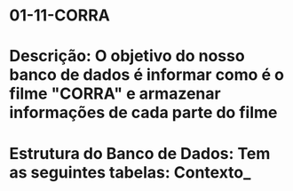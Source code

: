 # 01-11-CORRA
# Descrição: O objetivo do nosso banco de dados é informar como é o filme "CORRA" e armazenar informações de cada parte do filme
# Estrutura do Banco de Dados: Tem as seguintes tabelas: Contexto_
